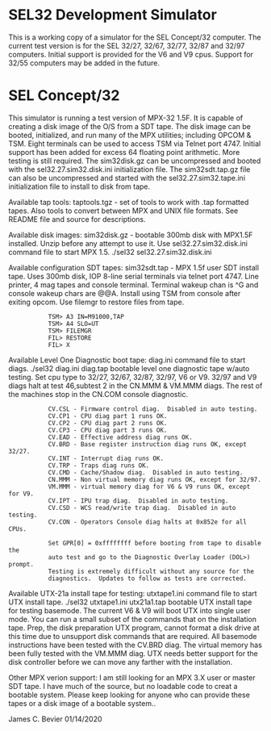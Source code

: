 
# SEL32 Development Simulator

This is a working copy of a simulator for the SEL Concept/32 computer.
The current test version is for the SEL 32/27, 32/67, 32/77, 32/87 and
32/97 computers.  Initial support is provided for the V6 and V9 cpus.
Support for 32/55 computers may be added in the future.

# SEL Concept/32 

This simulator is running a test version of MPX-32 1.5F.  It is capable of
creating a disk image of the O/S from a SDT tape.  The disk image can be
booted, initialized, and run many of the MPX utilities; including OPCOM & TSM.
Eight terminals can be used to access TSM via Telnet port 4747.  Initial
support has been added for excess 64 floating point arithmetic.  More testing
is still required.  The sim32disk.gz can be uncompressed and booted with the
sel32.27.sim32.disk.ini initialization file.  The sim32sdt.tap.gz file can
also be uncompressed and started with the sel32.27.sim32.tape.ini initialization
file to install to disk from tape.

Available tap tools:
taptools.tgz - set of tools to work with .tap formatted tapes.  Also tools
               to convert between MPX and UNIX file formats.  See README
               file and source for descriptions.

Available disk images:
sim32disk.gz - bootable 300mb disk with MPX1.5F installed.  Unzip before
               any attempt to use it.  Use sel32.27.sim32.disk.ini command
               file to start MPX 1.5.  ./sel32 sel32.27.sim32.disk.ini

Available configuration SDT tapes:
sim32sdt.tap - MPX 1.5f user SDT install tape.  Uses 300mb disk, IOP 8-line
               serial terminals via telnet port 4747.  Line printer, 4 mag
               tapes and console terminal.  Terminal wakeup chan is ^G and
               console wakeup chars are @@A.  Install using TSM from console
               after exiting opcom.  Use filemgr to restore files from tape.

               TSM> A3 IN=M91000,TAP
               TSM> A4 SLO=UT
               TSM> FILEMGR
               FIL> RESTORE
               FIL> X

Available Level One Diagnostic boot tape:
diag.ini       command file to start diags. ./sel32 diag.ini
diag.tap       bootable level one diagnostic tape w/auto testing.  Set cpu type
               to 32/27, 32/67, 32/87, 32/97, V6 or V9.  32/97 and V9 diags 
               halt at test 46,subtest 2 in the CN.MMM & VM.MMM diags.  The
               rest of the machines stop in the CN.COM console diagnostic.

               CV.CSL - Firmware control diag.  Disabled in auto testing.
               CV.CP1 - CPU diag part 1 runs OK.
               CV.CP2 - CPU diag part 2 runs OK.
               CV.CP3 - CPU diag part 3 runs OK.
               CV.EAD - Effective address diag runs OK.
               CV.BRD - Base register instruction diag runs OK, except 32/27.
               CV.INT - Interrupt diag runs OK.
               CV.TRP - Traps diag runs OK.
               CV.CMD - Cache/Shadow diag.  Disabled in auto testing.
               CN.MMM - Non virtual memory diag runs OK, except for 32/97.
               VM.MMM - virtual memory diag for V6 & V9 runs OK, except for V9.
               CV.IPT - IPU trap diag.  Disabled in auto testing.
               CV.CSD - WCS read/write trap diag.  Disabled in auto testing.
               CV.CON - Operators Console diag halts at 0x852e for all CPUs.

               Set GPR[0] = 0xffffffff before booting from tape to disable the
               auto test and go to the Diagnostic Overlay Loader (DOL>) prompt.
               Testing is extremely difficult without any source for the
               diagnostics.  Updates to follow as tests are corrected.

Available UTX-21a install tape for testing:
utxtape1.ini   command file to start UTX install tape.  ./sel32 utxtape1.ini
utx21a1.tap    bootable UTX install tape for testing basemode.  The current
               V6 & V9 will boot UTX into single user mode.  You can run a
               small subset of the commands that on the installation tape.
               Prep, the disk preparation UTX program, cannot format a disk
               drive at this time due to unsupport disk commands that are
               required. All basemode instructions have been tested with
               the CV.BRD diag.  The virtual memory has been fully tested
               with the VM.MMM diag.  UTX needs better support for the disk
               controller before we can move any farther with the installation.

Other MPX verion support:
               I am still looking for an MPX 3.X user or master SDT tape.  I have
               much of the source, but no loadable code to creat a bootable system.
               Please keep looking for anyone who can provide these tapes or a
               disk image of a bootable system..

James C. Bevier
01/14/2020 

